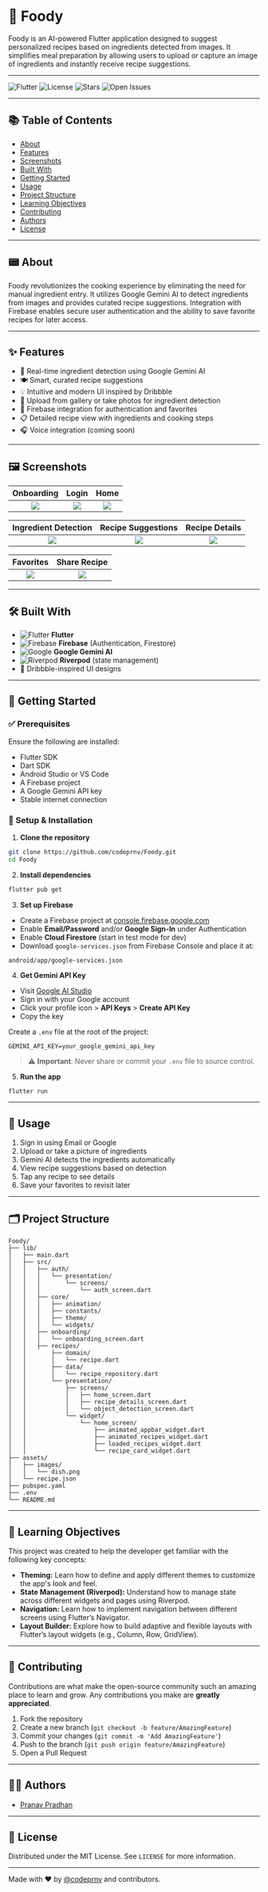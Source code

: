 # 🍲 Foody

Foody is an AI-powered Flutter application designed to suggest personalized recipes based on ingredients detected from images. It simplifies meal preparation by allowing users to upload or capture an image of ingredients and instantly receive recipe suggestions.

---

![Flutter](https://img.shields.io/badge/Flutter-3.19-blue?logo=flutter) ![License](https://img.shields.io/github/license/codeprnv/foody) ![Stars](https://img.shields.io/github/stars/codeprnv/foody?style=social) ![Open Issues](https://img.shields.io/github/issues/codeprnv/foody)

---

## 📚 Table of Contents

- [About](##about)
- [Features](##features)
- [Screenshots](##screenshots)
- [Built With](##built-with)
- [Getting Started](##getting-started)
- [Usage](##usage)
- [Project Structure](##project-structure)
- [Learning Objectives](##learning-objectives)
- [Contributing](##contributing)
- [Authors](##authors)
- [License](##license)

---

## 📟 About

Foody revolutionizes the cooking experience by eliminating the need for manual ingredient entry. It utilizes Google Gemini AI to detect ingredients from images and provides curated recipe suggestions. Integration with Firebase enables secure user authentication and the ability to save favorite recipes for later access.

---

## ✨ Features

- 🧠 Real-time ingredient detection using Google Gemini AI
- 🍽️ Smart, curated recipe suggestions
- 💡 Intuitive and modern UI inspired by Dribbble
- 📸 Upload from gallery or take photos for ingredient detection
- 🔐 Firebase integration for authentication and favorites
- 📋 Detailed recipe view with ingredients and cooking steps
- 🎧 Voice integration (coming soon)

---
## 🖼️ Screenshots

| Onboarding | Login | Home |
|:----------:|:-----:|:----:|
| ![](assets/images/onboarding.png) | ![](assets/images/login.png) | ![](assets/images/home.png) |

| Ingredient Detection | Recipe Suggestions | Recipe Details |
|:--------------------:|:------------------:|:--------------:|
| ![](assets/images/detection.png) | ![](assets/images/suggestions.png) | ![](assets/images/details.png) |

| Favorites | Share Recipe |
|:---------:|:------------:|
| ![](assets/images/favorites.png) | ![](assets/images/share.png) |


---

## 🛠️ Built With

- ![Flutter](https://img.shields.io/badge/Flutter-blue?logo=flutter) **Flutter**
- ![Firebase](https://img.shields.io/badge/Firebase-yellow?logo=firebase) **Firebase** (Authentication, Firestore)
- ![Google](https://img.shields.io/badge/Gemini_AI-4285F4?logo=google) **Google Gemini AI**
- ![Riverpod](https://img.shields.io/badge/Riverpod-3EAF7C?logo=dart) **Riverpod** (state management)
- 🎨 Dribbble-inspired UI designs

---

## 🚀 Getting Started

### ✅ Prerequisites

Ensure the following are installed:

- Flutter SDK
- Dart SDK
- Android Studio or VS Code
- A Firebase project
- A Google Gemini API key
- Stable internet connection

### 📅 Setup & Installation

1. **Clone the repository**

```bash
git clone https://github.com/codeprnv/Foody.git
cd Foody
```

2. **Install dependencies**

```bash
flutter pub get
```

3. **Set up Firebase**

- Create a Firebase project at [console.firebase.google.com](https://console.firebase.google.com/)
- Enable **Email/Password** and/or **Google Sign-In** under Authentication
- Enable **Cloud Firestore** (start in test mode for dev)
- Download `google-services.json` from Firebase Console and place it at:

```
android/app/google-services.json
```

4. **Get Gemini API Key**

- Visit [Google AI Studio](https://makersuite.google.com/app)
- Sign in with your Google account
- Click your profile icon > **API Keys** > **Create API Key**
- Copy the key

Create a `.env` file at the root of the project:

```env
GEMINI_API_KEY=your_google_gemini_api_key
```

> ⚠️ **Important**: Never share or commit your `.env` file to source control.

5. **Run the app**

```bash
flutter run
```

---

## 📲 Usage

1. Sign in using Email or Google
2. Upload or take a picture of ingredients
3. Gemini AI detects the ingredients automatically
4. View recipe suggestions based on detection
5. Tap any recipe to see details
6. Save your favorites to revisit later

---

## 🗂️ Project Structure

```
Foody/
├── lib/
│   ├── main.dart
│   ├── src/
│   │   ├── auth/
│   │   │   └── presentation/
│   │   │       └── screens/
│   │   │           └── auth_screen.dart
│   │   ├── core/
│   │   │   ├── animation/
│   │   │   ├── constants/
│   │   │   ├── theme/
│   │   │   └── widgets/
│   │   ├── onboarding/
│   │   │   └── onboarding_screen.dart
│   │   ├── recipes/
│   │       ├── domain/
│   │       │   └── recipe.dart
│   │       ├── data/
│   │       │   └── recipe_repository.dart
│   │       └── presentation/
│   │           ├── screens/
│   │           │   ├── home_screen.dart
│   │           │   ├── recipe_details_screen.dart
│   │           │   └── object_detection_screen.dart
│   │           └── widget/
│   │               └── home_screen/
│   │                   ├── animated_appbar_widget.dart
│   │                   ├── animated_recipes_widget.dart
│   │                   ├── loaded_recipes_widget.dart
│   │                   └── recipe_card_widget.dart
├── assets/
│   ├── images/
│   │   └── dish.png
│   └── recipe.json
├── pubspec.yaml
├── .env
└── README.md
```

---

## 🎯 Learning Objectives

This project was created to help the developer get familiar with the following key concepts:

- **Theming:** Learn how to define and apply different themes to customize the app's look and feel.
- **State Management (Riverpod):** Understand how to manage state across different widgets and pages using Riverpod.
- **Navigation:** Learn how to implement navigation between different screens using Flutter’s Navigator.
- **Layout Builder:** Explore how to build adaptive and flexible layouts with Flutter’s layout widgets (e.g., Column, Row, GridView).

---

## 🤝 Contributing

Contributions are what make the open-source community such an amazing place to learn and grow. Any contributions you make are **greatly appreciated**.

1. Fork the repository
2. Create a new branch (`git checkout -b feature/AmazingFeature`)
3. Commit your changes (`git commit -m 'Add AmazingFeature'`)
4. Push to the branch (`git push origin feature/AmazingFeature`)
5. Open a Pull Request

---

## 👨‍💻 Authors

- [Pranav Pradhan](https://github.com/codeprnv)

---

## 📝 License

Distributed under the MIT License. See `LICENSE` for more information.

---

Made with ❤️ by [@codeprnv](https://github.com/codeprnv) and contributors.
